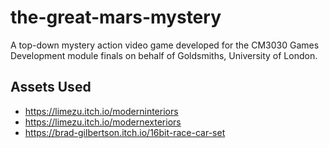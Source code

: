 # the-great-mars-mystery
A top-down mystery action video game developed for the CM3030 Games Development module finals on behalf of Goldsmiths, University of London.


## Assets Used
- https://limezu.itch.io/moderninteriors
- https://limezu.itch.io/modernexteriors
- https://brad-gilbertson.itch.io/16bit-race-car-set